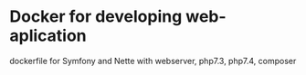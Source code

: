 # Docker for developing web-aplication
dockerfile for Symfony and Nette with webserver, php7.3, php7.4, composer
